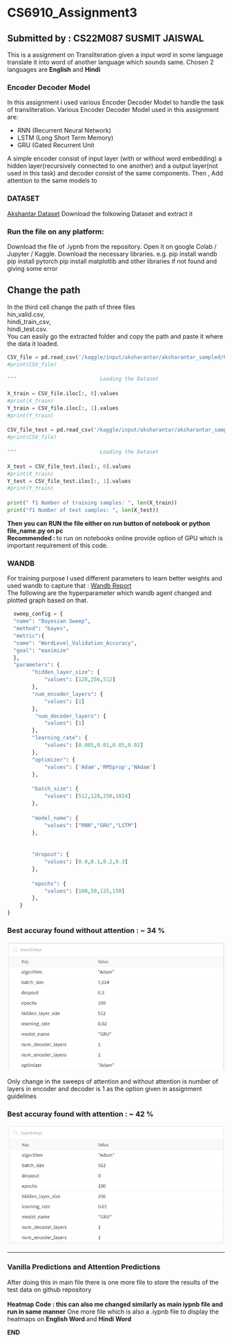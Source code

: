 # CS6910_Assignment3
<h2> Submitted by : CS22M087 SUSMIT JAISWAL</h2>
This is a assignment on Transliteration given a input word in some language translate it into word of another language which sounds same.
Chosen 2 languages are <b>English</b> and <b>Hindi</b>  

<h3> Encoder Decoder Model </h3>
In this assignment i used various Encoder Decoder Model to handle the task of transliteration.
Various Encoder Decoder Model used in this assignment are:
<ul>
  <li> RNN (Recurrent Neural Network) </li>
   <li> LSTM (Long Short Term Memory) </li>
   <li> GRU (Gated Recurrent Unit </li>
  </ul>
  A simple encoder consist of input layer (with or without word embedding) a hidden layer(recursively connected to one another) and a output layer(not used in this task) and decoder consist of the same components.
  Then ,
  Add attention to the same models to 
  <h3> DATASET </h3> 
<a href="https://drive.google.com/file/d/1uRKU4as2NlS9i8sdLRS1e326vQRdhvfw/view">Akshantar Dataset</a>
Download the folkowing Dataset and extract it

 <h3 >Run the file on any platform: </h3>
 Download the file of .iypnb from the repository.
 Open it on google Colab / Jupyter / Kaggle.
 Download the necessary libraries.
 e.g. pip install wandb
 pip install pytorch
 pip install matplotlib
 and other libraries if not found and giving some error
 
 <h2>Change the path</h2>
 In the third cell change the path of three files <br>
 hin_valid.csv,<br>
 hindi_train_csv,<br>
 hindi_test.csv.<br>
 You can easily go the extracted folder and copy the path and paste it where the data it loaded.
 
```python
CSV_file = pd.read_csv('/kaggle/input/aksharantar/aksharantar_sampled/hin/hin_train.csv')
#print(CSV_file)

"""                           Loading the Dataset                         """

X_train = CSV_file.iloc[:, 0].values
#print(X_train)
Y_train = CSV_file.iloc[:, 1].values
#print(Y_train)

CSV_file_test = pd.read_csv('/kaggle/input/aksharantar/aksharantar_sampled/hin/hin_valid.csv')
#print(CSV_file)

"""                           Loading the Dataset                         """

X_test = CSV_file_test.iloc[:, 0].values
#print(X_train)
Y_test = CSV_file_test.iloc[:, 1].values
#print(Y_train)

print(" f1 Number of training samples: ", len(X_train))
print("f1 Number of test samples: ", len(X_test))
```
<b> Then you can RUN the file either on run button of notebook or 
  python file_name.py on pc </b><br>
<b> Recommended : </b>  to run on notebooks online provide option of GPU which is important requirement of this code.  
  

<h3> WANDB</h3>
For training purpose I used different parameters to learn better weights and used wandb to capture that :
<a href="https://drive.google.com/file/d/1uRKU4as2NlS9i8sdLRS1e326vQRdhvfw/view">Wandb Report</a> <br>
The following are the hyperparameter which wandb agent changed and plotted graph based on that.

```python
  sweep_config = {
  "name": "Bayesian Sweep",
  "method": "bayes",
  "metric":{
  "name": "WordLevel_Validation_Accuracy",
  "goal": "maximize"
  },
  "parameters": {
        "hidden_layer_size": {
            "values": [128,256,512]
        },
        "num_encoder_layers": {
            "values": [1]
        },
         "num_decoder_layers": {
            "values": [1]
        },
        "learning_rate": {
            "values": [0.005,0.01,0.05,0.02]
        },
        "optimizer": {
            "values": ['Adam','RMSprop','NAdam']
        },
        
        "batch_size": {
            "values": [512,128,256,1024]
        },
        
        "model_name": {
            "values": ["RNN","GRU","LSTM"]
        },
 
        
        "dropout": {
            "values": [0.0,0.1,0.2,0.3]
        },
                    
        "epochs": {
            "values": [100,50,125,150]
        },        
    }
}


```

<h3>Best accuray found without attention : <b> ~ 34 % </b></h3>

![Hyper_parameter_Configuration](w_oattention.JPG)

Only change in the sweeps of attention and without attention is number of layers in encoder and decoder is 1 as the option given in assignment guidelines
<h3>Best accuray found with attention : <b> ~ 42 % </b></h3>

![Hyper_parameter_Configuration](wattention.JPG)

<hr>
<h3> Vanilla Predictions and Attention Predictions </h3> 
After doing this in main file there is one more file to store the results of the test data on github repository
<br>
<br>
<b>Heatmap Code : this can also me changed similarly as main iypnb file and run in same manner</b>
One more file which is also a .iypnb file to display the heatmaps on <b> English Word </b> and <b> Hindi Word</b>

<b>END</b>
